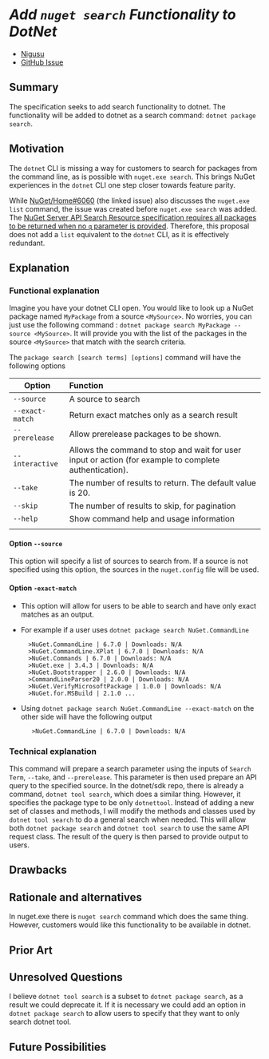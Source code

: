 # ***Add `nuget search` Functionality to DotNet***
<!-- Replace `Title` with an appropriate title for your design -->

- [Nigusu](https://github.com/Nigusu-Allehu) <!-- GitHub username link -->
- [GitHub Issue](https://github.com/NuGet/Home/issues/6060) <!-- GitHub Issue link -->

## Summary

<!-- One-paragraph description of the proposal. -->
The specification seeks to add search functionality to dotnet. The functionality will be added to dotnet as a search command: `dotnet package search`.  

## Motivation

<!-- Why are we doing this? What pain points does this solve? What is the expected outcome? -->
The `dotnet` CLI is missing a way for customers to search for packages from the command line, as is possible with `nuget.exe search`.
This brings NuGet experiences in the `dotnet` CLI one step closer towards feature parity.

While [NuGet/Home#6060](https://github.com/NuGet/Home/issues/6060) (the linked issue) also discusses the `nuget.exe list` command, the issue was created before `nuget.exe search` was added.
The [NuGet Server API Search Resource specification requires all packages to be returned when no `q` parameter is provided](https://learn.microsoft.com/en-us/nuget/api/search-query-service-resource#request-parameters).
Therefore, this proposal does not add a `list` equivalent to the `dotnet` CLI, as it is effectively redundant.

## Explanation

### Functional explanation

<!-- Explain the proposal as if it were already implemented and you're teaching it to another person. -->
<!-- Introduce new concepts, functional designs with real life examples, and low-fidelity mockups or  pseudocode to show how this proposal would look. -->
Imagine you have your dotnet CLI open. You would like to look up a NuGet package named `MyPackage` from a source `<MySource>`. No worries, you can just use the following command : `dotnet package search MyPackage --source <MySource>`. It will provide you with the list of the packages in the source `<MySource>` that match with the search criteria.

The `package search [search terms] [options]` command will have the following options

| Option | Function |
|---------|:----------|
| `--source` | A source to search |
| `--exact-match` | Return exact matches only as a search result |
| `--prerelease` | Allow prerelease packages to be shown. |
| `--interactive` | Allows the command to stop and wait for user input or action (for example to complete authentication).|
| `--take` | The number of results to return. The default value is 20.|
| `--skip` | The number of results to skip, for pagination |
| `--help` | Show command help and usage information |
|||

#### **Option `--source`**

This option will specify a list of sources to search from. If a source is not specified using this option, the sources in the `nuget.config` file will be used.

#### **Option `-exact-match`**

- This option will allow for users to be able to search and have only exact matches as an output.
- For example if a user uses `dotnet package search NuGet.CommandLine`

        >NuGet.CommandLine | 6.7.0 | Downloads: N/A
        >NuGet.CommandLine.XPlat | 6.7.0 | Downloads: N/A
        >NuGet.Commands | 6.7.0 | Downloads: N/A
        >NuGet.exe | 3.4.3 | Downloads: N/A
        >NuGet.Bootstrapper | 2.6.0 | Downloads: N/A
        >CommandLineParser20 | 2.0.0 | Downloads: N/A
        >NuGet.VerifyMicrosoftPackage | 1.0.0 | Downloads: N/A
        >NuGet.for.MSBuild | 2.1.0 ...

- Using ``dotnet package search NuGet.CommandLine --exact-match`` on the other side will have the following output

         >NuGet.CommandLine | 6.7.0 | Downloads: N/A

### Technical explanation

<!-- Explain the proposal in sufficient detail with implementation details, interaction models, and clarification of corner cases. -->
This command will prepare a search parameter using the inputs of  `Search Term`, `--take`, and `--prerelease`. This parameter is then used prepare an API query to the specified source. In the dotnet/sdk repo, there is already a command, `dotnet tool search`, which does a similar thing. However, it specifies the package type to be only `dotnettool`. Instead of adding a new set of classes and methods, I will modify the methods and classes used by `dotnet tool search` to do a general search when needed. This will allow both `dotnet package search` and `dotnet tool search` to use the same API request class. The result of the query is then parsed to provide output to users.

## Drawbacks

<!-- Why should we not do this? -->

## Rationale and alternatives

<!-- Why is this the best design compared to other designs? -->
<!-- What other designs have been considered and why weren't they chosen? -->
<!-- What is the impact of not doing this? -->
In nuget.exe there is `nuget search` command which does the same thing. However, customers would like this functionality to be available in dotnet.

## Prior Art

<!-- What prior art, both good and bad are related to this proposal? -->
<!-- Do other features exist in other ecosystems and what experience have their community had? -->
<!-- What lessons from other communities can we learn from? -->
<!-- Are there any resources that are relevant to this proposal? -->

## Unresolved Questions

<!-- What parts of the proposal do you expect to resolve before this gets accepted? -->
<!-- What parts of the proposal need to be resolved before the proposal is stabilized? -->
<!-- What related issues would you consider out of scope for this proposal but can be addressed in the future? -->
I believe `dotnet tool search` is a subset to `dotnet package search`, as a result we could deprecate it. If it is necessary we could add an option in `dotnet package search` to allow users to specify that they want to only search dotnet tool.

## Future Possibilities

<!-- What future possibilities can you think of that this proposal would help with? -->
